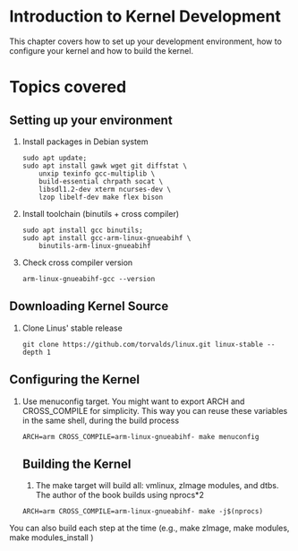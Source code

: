 # Introduction to Kernel Development

This chapter covers how to set up your development environment, how to configure your kernel and how to build the kernel.

# Topics covered

## Setting up your environment

1. Install packages in Debian system
    ```
    sudo apt update;
    sudo apt install gawk wget git diffstat \ 
        unxip texinfo gcc-multiplib \
        build-essential chrpath socat \
        libsdl1.2-dev xterm ncurses-dev \
        lzop libelf-dev make flex bison
    ```

2. Install toolchain (binutils + cross compiler)

    ```
    sudo apt install gcc binutils;
    sudo apt install gcc-arm-linux-gnueabihf \ 
        binutils-arm-linux-gnueabihf
    ```

3. Check cross compiler version

    ```
    arm-linux-gnueabihf-gcc --version
    ```

## Downloading Kernel Source

1. Clone Linus' stable release

    ```
    git clone https://github.com/torvalds/linux.git linux-stable --depth 1
    ```

## Configuring the Kernel

1. Use menuconfig target. You might want to export ARCH and CROSS_COMPILE for simplicity. This way you can reuse these variables in the same shell, during the build process

    ```
    ARCH=arm CROSS_COMPILE=arm-linux-gnueabihf- make menuconfig
    ```

    ## Building the Kernel

    1. The make target will build all: vmlinux, zImage modules, and dtbs. The author of the book builds using nprocs*2

    ```
    ARCH=arm CROSS_COMPILE=arm-linux-gnueabihf- make -j$(nprocs)
    ```
You can also build each step at the time (e.g., make zImage, make modules, make modules_install )